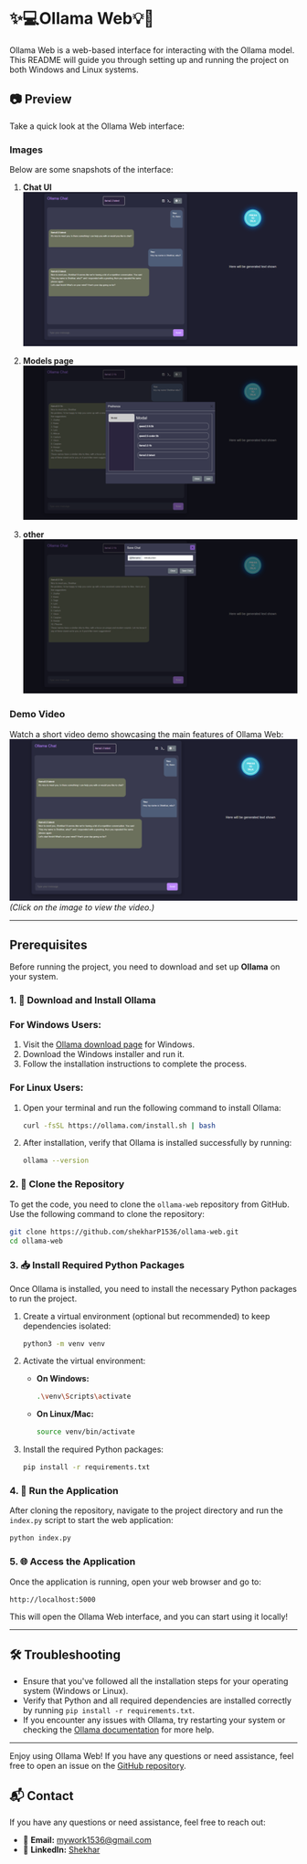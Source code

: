 #  ✨💻Ollama Web💡🤝

Ollama Web is a web-based interface for interacting with the Ollama model. This README will guide you through setting up and running the project on both Windows and Linux systems.
## 📷 Preview

Take a quick look at the Ollama Web interface:

### Images
Below are some snapshots of the interface:

1. **Chat UI**  
   ![Chat UI](others/imga.png)

2. **Models page**  
   ![Model Preview](others/imgb.png)

3. **other**  
   ![Settings Preview](others/imgc.png)

### Demo Video
Watch a short video demo showcasing the main features of Ollama Web:  
[![Watch the Demo](others/imga.png)](others/demo.mp4)  
*(Click on the image to view the video.)*

---
## Prerequisites

Before running the project, you need to download and set up **Ollama** on your system.


### 1. 🔽 Download and Install Ollama

### For Windows Users:
1. Visit the [Ollama download page](https://ollama.com/download) for Windows.
2. Download the Windows installer and run it.
3. Follow the installation instructions to complete the process.

### For Linux Users:
1. Open your terminal and run the following command to install Ollama:

   ```bash
   curl -fsSL https://ollama.com/install.sh | bash
   ```

2. After installation, verify that Ollama is installed successfully by running:

   ```bash
   ollama --version
   ```


### 2. 🧷 Clone the Repository

To get the code, you need to clone the `ollama-web` repository from GitHub. Use the following command to clone the repository:

```bash
git clone https://github.com/shekharP1536/ollama-web.git
cd ollama-web
```
### 3. 📥 Install Required Python Packages

Once Ollama is installed, you need to install the necessary Python packages to run the project.

1. Create a virtual environment (optional but recommended) to keep dependencies isolated:

   ```bash
   python3 -m venv venv
   ```

2. Activate the virtual environment:

   - **On Windows:**
     ```bash
     .\venv\Scripts\activate
     ```

   - **On Linux/Mac:**
     ```bash
     source venv/bin/activate
     ```

3. Install the required Python packages:

   ```bash
   pip install -r requirements.txt
   ```

### 4. 🚀 Run the Application

After cloning the repository, navigate to the project directory and run the `index.py` script to start the web application:

```bash
python index.py
```

### 5. 🌐 Access the Application

Once the application is running, open your web browser and go to:

```
http://localhost:5000
```

This will open the Ollama Web interface, and you can start using it locally!

---

## 🛠️ Troubleshooting

- Ensure that you've followed all the installation steps for your operating system (Windows or Linux).
- Verify that Python and all required dependencies are installed correctly by running `pip install -r requirements.txt`.
- If you encounter any issues with Ollama, try restarting your system or checking the [Ollama documentation](https://ollama.com/docs) for more help.

---

Enjoy using Ollama Web! If you have any questions or need assistance, feel free to open an issue on the [GitHub repository](https://github.com/shekharP1536/ollama-web).

## 📬 Contact

If you have any questions or need assistance, feel free to reach out:

- 📧 **Email:** [mywork1536@gmail.com](mailto:mywork1536@gmail.com)
- 🔗 **LinkedIn:** [Shekhar](https://www.linkedin.com/in/chandrashekhar-pachlore/)
